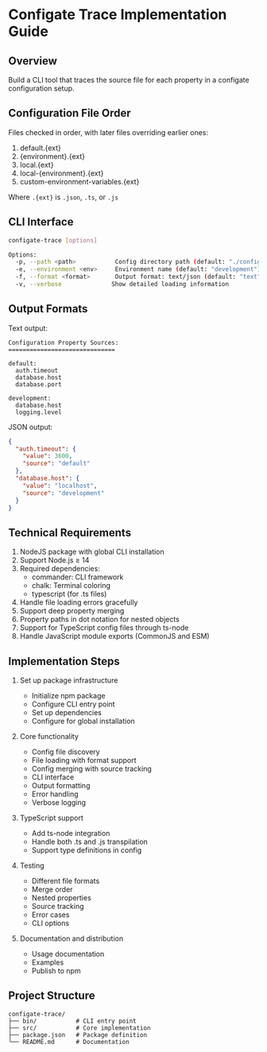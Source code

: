 # Configate Trace Implementation Guide

## Overview
Build a CLI tool that traces the source file for each property in a configate configuration setup.

## Configuration File Order
Files checked in order, with later files overriding earlier ones:
1. default.{ext}
2. {environment}.{ext}
3. local.{ext}
4. local-{environment}.{ext}
5. custom-environment-variables.{ext}

Where `.{ext}` is `.json`, `.ts`, or `.js`

## CLI Interface
```bash
configate-trace [options]

Options:
  -p, --path <path>           Config directory path (default: "./config")
  -e, --environment <env>     Environment name (default: "development") 
  -f, --format <format>       Output format: text/json (default: "text")
  -v, --verbose              Show detailed loading information
```

## Output Formats

Text output:
```
Configuration Property Sources:
==============================

default:
  auth.timeout
  database.host
  database.port

development:
  database.host
  logging.level
```

JSON output:
```json
{
  "auth.timeout": {
    "value": 3600,
    "source": "default"
  },
  "database.host": {
    "value": "localhost",
    "source": "development"
  }
}
```

## Technical Requirements
1. NodeJS package with global CLI installation
2. Support Node.js ≥ 14
3. Required dependencies:
   - commander: CLI framework
   - chalk: Terminal coloring
   - typescript (for .ts files)
4. Handle file loading errors gracefully
5. Support deep property merging
6. Property paths in dot notation for nested objects
7. Support for TypeScript config files through ts-node
8. Handle JavaScript module exports (CommonJS and ESM)

## Implementation Steps
1. Set up package infrastructure
   - Initialize npm package
   - Configure CLI entry point
   - Set up dependencies
   - Configure for global installation

2. Core functionality
   - Config file discovery
   - File loading with format support
   - Config merging with source tracking
   - CLI interface
   - Output formatting
   - Error handling
   - Verbose logging

3. TypeScript support
   - Add ts-node integration
   - Handle both .ts and .js transpilation
   - Support type definitions in config

4. Testing
   - Different file formats
   - Merge order
   - Nested properties
   - Source tracking
   - Error cases
   - CLI options

5. Documentation and distribution
   - Usage documentation
   - Examples
   - Publish to npm

## Project Structure
```
configate-trace/
├── bin/           # CLI entry point
├── src/           # Core implementation
├── package.json   # Package definition
└── README.md      # Documentation
```